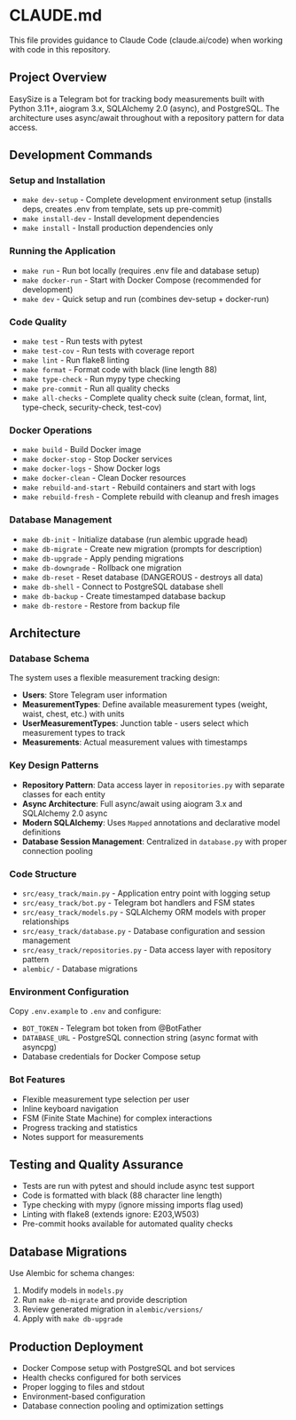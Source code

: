 # CLAUDE.md

This file provides guidance to Claude Code (claude.ai/code) when working with code in this repository.

## Project Overview

EasySize is a Telegram bot for tracking body measurements built with Python 3.11+, aiogram 3.x, SQLAlchemy 2.0 (async), and PostgreSQL. The architecture uses async/await throughout with a repository pattern for data access.

## Development Commands

### Setup and Installation
- `make dev-setup` - Complete development environment setup (installs deps, creates .env from template, sets up pre-commit)
- `make install-dev` - Install development dependencies
- `make install` - Install production dependencies only

### Running the Application
- `make run` - Run bot locally (requires .env file and database setup)
- `make docker-run` - Start with Docker Compose (recommended for development)
- `make dev` - Quick setup and run (combines dev-setup + docker-run)

### Code Quality
- `make test` - Run tests with pytest
- `make test-cov` - Run tests with coverage report
- `make lint` - Run flake8 linting
- `make format` - Format code with black (line length 88)
- `make type-check` - Run mypy type checking
- `make pre-commit` - Run all quality checks
- `make all-checks` - Complete quality check suite (clean, format, lint, type-check, security-check, test-cov)

### Docker Operations
- `make build` - Build Docker image
- `make docker-stop` - Stop Docker services
- `make docker-logs` - Show Docker logs
- `make docker-clean` - Clean Docker resources
- `make rebuild-and-start` - Rebuild containers and start with logs
- `make rebuild-fresh` - Complete rebuild with cleanup and fresh images

### Database Management
- `make db-init` - Initialize database (run alembic upgrade head)
- `make db-migrate` - Create new migration (prompts for description)
- `make db-upgrade` - Apply pending migrations
- `make db-downgrade` - Rollback one migration
- `make db-reset` - Reset database (DANGEROUS - destroys all data)
- `make db-shell` - Connect to PostgreSQL database shell
- `make db-backup` - Create timestamped database backup
- `make db-restore` - Restore from backup file

## Architecture

### Database Schema
The system uses a flexible measurement tracking design:
- **Users**: Store Telegram user information
- **MeasurementTypes**: Define available measurement types (weight, waist, chest, etc.) with units
- **UserMeasurementTypes**: Junction table - users select which measurement types to track
- **Measurements**: Actual measurement values with timestamps

### Key Design Patterns
- **Repository Pattern**: Data access layer in `repositories.py` with separate classes for each entity
- **Async Architecture**: Full async/await using aiogram 3.x and SQLAlchemy 2.0 async
- **Modern SQLAlchemy**: Uses `Mapped` annotations and declarative model definitions
- **Database Session Management**: Centralized in `database.py` with proper connection pooling

### Code Structure
- `src/easy_track/main.py` - Application entry point with logging setup
- `src/easy_track/bot.py` - Telegram bot handlers and FSM states
- `src/easy_track/models.py` - SQLAlchemy ORM models with proper relationships
- `src/easy_track/database.py` - Database configuration and session management
- `src/easy_track/repositories.py` - Data access layer with repository pattern
- `alembic/` - Database migrations

### Environment Configuration
Copy `.env.example` to `.env` and configure:
- `BOT_TOKEN` - Telegram bot token from @BotFather
- `DATABASE_URL` - PostgreSQL connection string (async format with asyncpg)
- Database credentials for Docker Compose setup

### Bot Features
- Flexible measurement type selection per user
- Inline keyboard navigation
- FSM (Finite State Machine) for complex interactions
- Progress tracking and statistics
- Notes support for measurements

## Testing and Quality Assurance

- Tests are run with pytest and should include async test support
- Code is formatted with black (88 character line length)
- Type checking with mypy (ignore missing imports flag used)
- Linting with flake8 (extends ignore: E203,W503)
- Pre-commit hooks available for automated quality checks

## Database Migrations

Use Alembic for schema changes:
1. Modify models in `models.py`
2. Run `make db-migrate` and provide description
3. Review generated migration in `alembic/versions/`
4. Apply with `make db-upgrade`

## Production Deployment

- Docker Compose setup with PostgreSQL and bot services
- Health checks configured for both services
- Proper logging to files and stdout
- Environment-based configuration
- Database connection pooling and optimization settings
